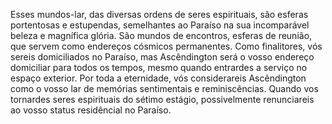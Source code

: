 ﻿Esses mundos-lar, das diversas ordens de seres espirituais, são esferas portentosas e estupendas, semelhantes ao Paraíso na sua incomparável beleza e magnífica glória. São mundos de encontros, esferas de reunião, que servem como endereços cósmicos permanentes. Como finalitores, vós sereis domiciliados no Paraíso, mas Ascêndington será o vosso endereço domiciliar para todos os tempos, mesmo quando entrardes a serviço no espaço exterior. Por toda a eternidade, vós considerareis Ascêndington como o vosso lar de memórias sentimentais e reminiscências. Quando vos tornardes seres espirituais do sétimo estágio, possivelmente renunciareis ao vosso status residêncial no Paraíso.